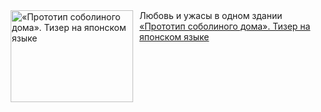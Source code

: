 <!--2025-02-21 23:00:04-->
<div class="yb">
  <div class="rss smaller1 kino_kino"><a href="https://www.kino-teatr.ru/video/46421/" title="«Прототип соболиного дома». Тизер на японском языке"><img src="https://www.kino-teatr.ru/video/1/2/46421/poster.jpg" width="196" height="147" align="left" hspace="5" style="margin: 0px 10px 0px 5px" alt="«Прототип соболиного дома». Тизер на японском языке"/></a>Любовь и ужасы в одном здании <br><a class="light" href="https://www.kino-teatr.ru/video/46421/">«Прототип соболиного дома». Тизер на японском языке</a></div>
</div>

